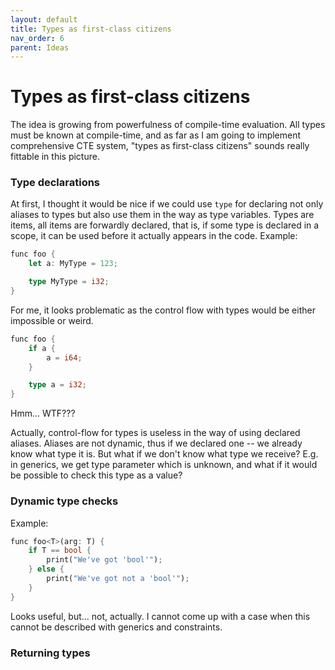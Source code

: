 ```yaml
---
layout: default
title: Types as first-class citizens
nav_order: 6
parent: Ideas
---
```


# Types as first-class citizens

The idea is growing from powerfulness of compile-time evaluation. All types must be known at compile-time, and as far as I am going to implement comprehensive CTE system, "types as first-class citizens" sounds really fittable in this picture.

### Type declarations

At first, I thought it would be nice if we could use `type` for declaring not only aliases to types but also use them in the way as type variables.
Types are items, all items are forwardly declared, that is, if some type is declared in a scope, it can be used before it actually appears in the code.
Example:
```rust
func foo {
    let a: MyType = 123;

    type MyType = i32;
}
```

For me, it looks problematic as the control flow with types would be either impossible or weird.
```rust
func foo {
    if a {
        a = i64;
    }

    type a = i32;
}
```
Hmm... WTF???

Actually, control-flow for types is useless in the way of using declared aliases. Aliases are not dynamic, thus if we declared one -- we already know what type it is. But what if we don't know what type we receive? E.g. in generics, we get type parameter which is unknown, and what if it would be possible to check this type as a value?

### Dynamic type checks

Example:
```rust
func foo<T>(arg: T) {
    if T == bool {
        print("We've got 'bool'");
    } else {
        print("We've got not a 'bool'");
    }
}
```

Looks useful, but... not, actually. I cannot come up with a case when this cannot be described with generics and constraints.

### Returning types


